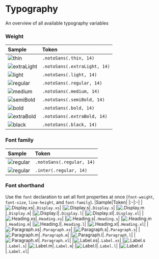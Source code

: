 # Typography
An overview of all available typography variables
### Weight
|Sample|Token|
|:-|:-|
|![thin](https://github.com/user-attachments/assets/cea0d38c-9894-4b09-a19e-e8373009e7b3)|`.notoSans(.thin, 14)`|
|![extraLight](https://github.com/user-attachments/assets/b08d85f3-7831-4813-afe0-79c3ce2760d8)|`.notoSans(.extraLight, 14)`|
|![light](https://github.com/user-attachments/assets/7af4c1f7-8215-46e7-9163-ac9e130bf3bb)|`.notoSans(.light, 14)`|
|![regular](https://github.com/user-attachments/assets/6e31add5-d1d6-4a83-a40c-9544990df1b8)|`.notoSans(.regular, 14)`|
|![medium](https://github.com/user-attachments/assets/470947b1-4079-426b-9c2e-ad83cbfc34d2)|`.notoSans(.medium, 14)`|
|![semiBold](https://github.com/user-attachments/assets/31d3d81d-9e3e-4a8b-98f2-3f0541779434)|`.notoSans(.semiBold, 14)`|
|![bold](https://github.com/user-attachments/assets/93288505-e2f2-4922-9823-b5232a3d1d79)|`.notoSans(.bold, 14)`|
|![extraBold](https://github.com/user-attachments/assets/89270375-01cc-4a3a-8537-df23730b3356)|`.notoSans(.extraBold, 14)`|
|![black](https://github.com/user-attachments/assets/06bbb9ee-0e5f-4b5b-b383-1af412b2f84a)|`.notoSans(.black, 14)`|
### Font family
|Sample|Token|
|:-|:-|
|![regular](https://github.com/user-attachments/assets/6e31add5-d1d6-4a83-a40c-9544990df1b8)|`.notoSans(.regular, 14)`|
|![regular](https://github.com/user-attachments/assets/5e5bd736-a090-43a7-b759-2f8084992212)|`.inter(.regular, 14)`|
### Font shorthand
Use the `font` declaration to set all font properties at once (`font-weight`, `font-size`, `line-height`, and `font-family`).
|Sample|Token|
|:-|:-|
|![.Display.xs](https://github.com/user-attachments/assets/db48740d-b7e3-4bff-b5a3-da9840eb4890)|`.Display.xs`|
|![.Display.s](https://github.com/user-attachments/assets/e0d2c526-59d7-4e06-9290-3e34493bc395)|`.Display.s`|
|![.Display.m](https://github.com/user-attachments/assets/fb3a0b2c-1bc4-4546-a4a2-3422c3b94ed6)|`.Display.m`|
|![.Display.l](https://github.com/user-attachments/assets/2d862a2a-d526-4f81-898a-809184f9d0b5)|`.Display.l`|
|![.Display.xl](https://github.com/user-attachments/assets/ec998da8-3925-411b-851b-6f892cc35ce6)|`.Display.xl`|
|![.Heading.xs](https://github.com/user-attachments/assets/b5368edb-1dd2-46bb-bad4-d01e08882c9c)|`.Heading.xs`|
|![.Heading.s](https://github.com/user-attachments/assets/acb9da9e-d4cb-4412-94ca-bb696358c2cf)|`.Heading.s`|
|![.Heading.m](https://github.com/user-attachments/assets/fed4ac4d-3886-4aa2-b7a8-2468f9470655)|`.Heading.m`|
|![.Heading.l](https://github.com/user-attachments/assets/a8a9abe1-ecd0-468a-8664-74acb9bf8b0c)|`.Heading.l`|
|![.Heading.xl](https://github.com/user-attachments/assets/b7314df6-8214-4639-878a-8c3ddc9d6c2a)|`.Heading.xl`|
|![.Paragraph.xs](https://github.com/user-attachments/assets/b624b7a6-b6e4-4cbd-adaa-1888b6548484)|`.Paragraph.xs`|
|![.Paragraph.s](https://github.com/user-attachments/assets/3e0228c0-e755-4786-bb27-9c424993df34)|`.Paragraph.s`|
|![.Paragraph.m](https://github.com/user-attachments/assets/307cc593-0399-4447-aec7-1c48404854bd)|`.Paragraph.m`|
|![.Paragraph.l](https://github.com/user-attachments/assets/e5435b84-b4d3-4517-80ae-bd216cbeb9bf)|`.Paragraph.l`|
|![.Paragraph.xl](https://github.com/user-attachments/assets/c1ed3c7e-4399-4f67-825f-0764df8a95b2)|`.Paragraph.xl`|
|![.Label.xs](https://github.com/user-attachments/assets/f954672b-8f54-49ba-aaed-44fd942c9471)|`.Label.xs`|
|![.Label.s](https://github.com/user-attachments/assets/01ab3079-98d1-4298-a5e5-840edb4aaedc)|`.Label.s`|
|![.Label.m](https://github.com/user-attachments/assets/957f8dce-c306-4056-b2fc-d20cc630a35c)|`.Label.m`|
|![.Label.l](https://github.com/user-attachments/assets/26f2cf61-3ff3-4c9a-a8e0-a695f83f685d)|`.Label.l`|
|![.Label.xl](https://github.com/user-attachments/assets/8e26a4c4-3eb1-4470-9772-248e243546d0)|`.Label.xl`|
